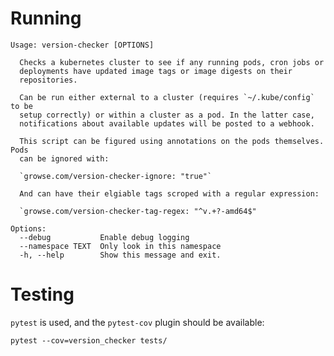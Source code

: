 
# Running

    Usage: version-checker [OPTIONS]
    
      Checks a kubernetes cluster to see if any running pods, cron jobs or
      deployments have updated image tags or image digests on their
      repositories.
    
      Can be run either external to a cluster (requires `~/.kube/config` to be
      setup correctly) or within a cluster as a pod. In the latter case,
      notifications about available updates will be posted to a webhook.
    
      This script can be figured using annotations on the pods themselves. Pods
      can be ignored with:
    
      `growse.com/version-checker-ignore: "true"`
    
      And can have their elgiable tags scroped with a regular expression:
    
      `growse.com/version-checker-tag-regex: "^v.+?-amd64$"
    
    Options:
      --debug           Enable debug logging
      --namespace TEXT  Only look in this namespace
      -h, --help        Show this message and exit.


# Testing

`pytest` is used, and the `pytest-cov` plugin should be available:

    pytest --cov=version_checker tests/
